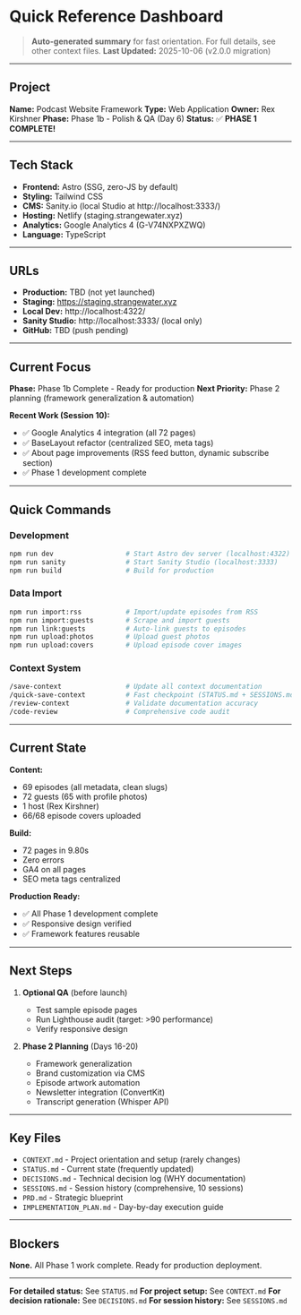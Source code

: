 # Quick Reference Dashboard

> **Auto-generated summary** for fast orientation. For full details, see other context files.
> **Last Updated:** 2025-10-06 (v2.0.0 migration)

---

## Project

**Name:** Podcast Website Framework
**Type:** Web Application
**Owner:** Rex Kirshner
**Phase:** Phase 1b - Polish & QA (Day 6)
**Status:** ✅ **PHASE 1 COMPLETE!**

---

## Tech Stack

- **Frontend:** Astro (SSG, zero-JS by default)
- **Styling:** Tailwind CSS
- **CMS:** Sanity.io (local Studio at http://localhost:3333/)
- **Hosting:** Netlify (staging.strangewater.xyz)
- **Analytics:** Google Analytics 4 (G-V74NXPXZWQ)
- **Language:** TypeScript

---

## URLs

- **Production:** TBD (not yet launched)
- **Staging:** https://staging.strangewater.xyz
- **Local Dev:** http://localhost:4322/
- **Sanity Studio:** http://localhost:3333/ (local only)
- **GitHub:** TBD (push pending)

---

## Current Focus

**Phase:** Phase 1b Complete - Ready for production
**Next Priority:** Phase 2 planning (framework generalization & automation)

**Recent Work (Session 10):**
- ✅ Google Analytics 4 integration (all 72 pages)
- ✅ BaseLayout refactor (centralized SEO, meta tags)
- ✅ About page improvements (RSS feed button, dynamic subscribe section)
- ✅ Phase 1 development complete

---

## Quick Commands

### Development
```bash
npm run dev                  # Start Astro dev server (localhost:4322)
npm run sanity               # Start Sanity Studio (localhost:3333)
npm run build                # Build for production
```

### Data Import
```bash
npm run import:rss           # Import/update episodes from RSS
npm run import:guests        # Scrape and import guests
npm run link:guests          # Auto-link guests to episodes
npm run upload:photos        # Upload guest photos
npm run upload:covers        # Upload episode cover images
```

### Context System
```bash
/save-context                # Update all context documentation
/quick-save-context          # Fast checkpoint (STATUS.md + SESSIONS.md)
/review-context              # Validate documentation accuracy
/code-review                 # Comprehensive code audit
```

---

## Current State

**Content:**
- 69 episodes (all metadata, clean slugs)
- 72 guests (65 with profile photos)
- 1 host (Rex Kirshner)
- 66/68 episode covers uploaded

**Build:**
- 72 pages in 9.80s
- Zero errors
- GA4 on all pages
- SEO meta tags centralized

**Production Ready:**
- ✅ All Phase 1 development complete
- ✅ Responsive design verified
- ✅ Framework features reusable

---

## Next Steps

1. **Optional QA** (before launch)
   - Test sample episode pages
   - Run Lighthouse audit (target: >90 performance)
   - Verify responsive design

2. **Phase 2 Planning** (Days 16-20)
   - Framework generalization
   - Brand customization via CMS
   - Episode artwork automation
   - Newsletter integration (ConvertKit)
   - Transcript generation (Whisper API)

---

## Key Files

- `CONTEXT.md` - Project orientation and setup (rarely changes)
- `STATUS.md` - Current state (frequently updated)
- `DECISIONS.md` - Technical decision log (WHY documentation)
- `SESSIONS.md` - Session history (comprehensive, 10 sessions)
- `PRD.md` - Strategic blueprint
- `IMPLEMENTATION_PLAN.md` - Day-by-day execution guide

---

## Blockers

**None.** All Phase 1 work complete. Ready for production deployment.

---

**For detailed status:** See `STATUS.md`
**For project setup:** See `CONTEXT.md`
**For decision rationale:** See `DECISIONS.md`
**For session history:** See `SESSIONS.md`
